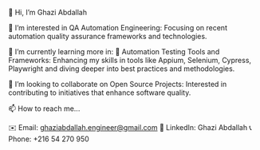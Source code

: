 👋 Hi, I’m Ghazi Abdallah


👀 I’m interested in QA Automation Engineering: Focusing on recent automation quality assurance frameworks and technologies.

🌱 I’m currently learning more in:
🔧 Automation Testing Tools and Frameworks: Enhancing my skills in tools like Appium, Selenium, Cypress, Playwright and diving deeper into best practices and methodologies.

🤝 I’m looking to collaborate on Open Source Projects: Interested in contributing to initiatives that enhance software quality.

📫 How to reach me...

✉️ Email: ghaziabdallah.engineer@gmail.com
🔗 LinkedIn: Ghazi Abdallah
📞 Phone: +216 54 270 950
